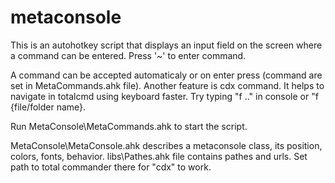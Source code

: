 # metaconsole
This is an autohotkey script that displays an input field on the screen where a command can be entered. Press '~' to enter command.

A command can be accepted automaticaly or on enter press (command are set in MetaCommands.ahk file).
Another feature is cdx command. It helps to navigate in totalcmd using keyboard faster. Try typing "f .." in console or "f {file/folder name}.

Run MetaConsole\MetaCommands.ahk to start the script.

MetaConsole\MetaConsole.ahk describes a metaconsole class, its position, colors, fonts, behavior.
libs\Pathes.ahk file contains pathes and urls. Set path to total commander there for "cdx" to work.
